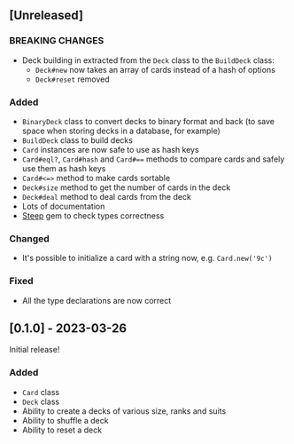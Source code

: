 ## [Unreleased]

### BREAKING CHANGES

- Deck building in extracted from the `Deck` class to the `BuildDeck` class:
  - `Deck#new` now takes an array of cards instead of a hash of options
  - `Deck#reset` removed

### Added

- `BinaryDeck` class to convert decks to binary format and back
  (to save space when storing decks in a database, for example)
- `BuildDeck` class to build decks
- `Card` instances are now safe to use as hash keys
- `Card#eql?`, `Card#hash` and `Card#==` methods to compare cards and safely use them as hash keys
- `Card#<=>` method to make cards sortable
- `Deck#size` method to get the number of cards in the deck
- `Deck#deal` method to deal cards from the deck
- Lots of documentation
- [Steep](https://github.com/soutaro/steep) gem to check types correctness

### Changed

- It's possible to initialize a card with a string now, e.g. `Card.new('9c')`

### Fixed

- All the type declarations are now correct

## [0.1.0] - 2023-03-26

Initial release!

### Added

- `Card` class
- `Deck` class
- Ability to create a decks of various size, ranks and suits
- Ability to shuffle a deck
- Ability to reset a deck
